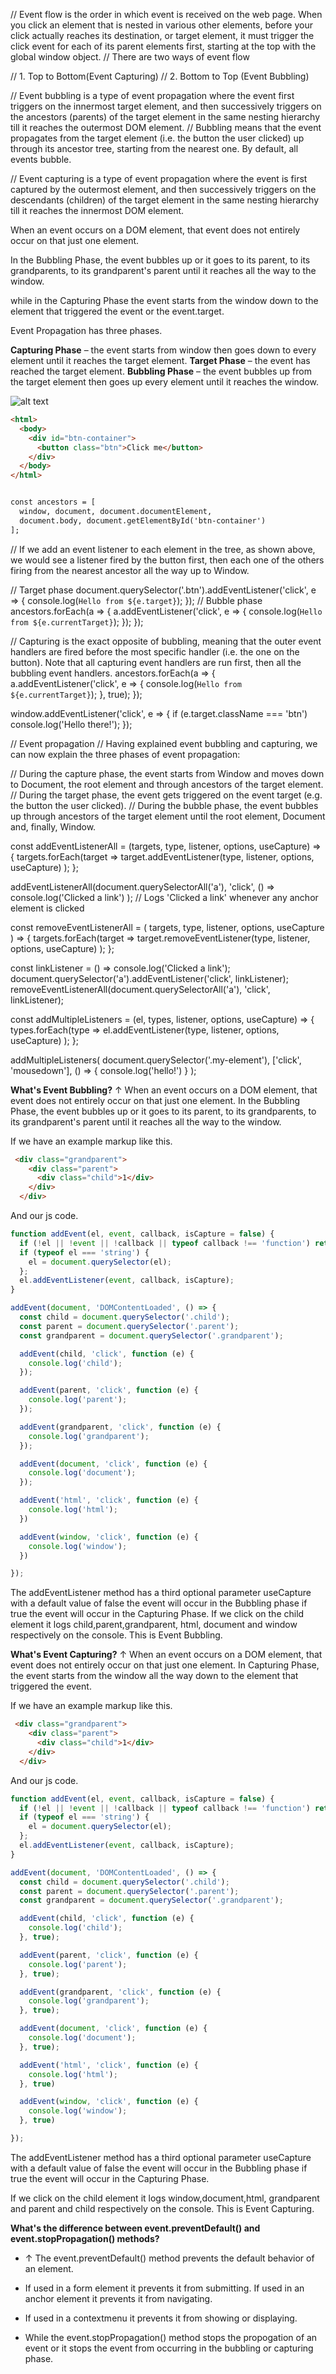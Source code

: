 // Event flow is the order in which event is received on the web page. When you click an element that is nested in various other elements, before your click actually reaches its destination, or target element, it must trigger the click event for each of its parent elements first, starting at the top with the global window object.
//     There are two ways of event flow

//     1. Top to Bottom(Event Capturing)
//     2. Bottom to Top (Event Bubbling)

// Event bubbling is a type of event propagation where the event first triggers on the innermost target element, and then successively triggers on the ancestors (parents) of the target element in the same nesting hierarchy till it reaches the outermost DOM element.
// Bubbling means that the event propagates from the target element (i.e. the button the user clicked) up through its ancestor tree, starting from the nearest one. By default, all events bubble.

// Event capturing is a type of event propagation where the event is first captured by the outermost element, and then successively triggers on the descendants (children) of the target element in the same nesting hierarchy till it reaches the innermost DOM element.


When an event occurs on a DOM element, that event does not entirely occur on that just one element. 

In the Bubbling Phase, the event bubbles up or it goes to its parent, to its grandparents, to its grandparent's parent until it reaches all the way to the window.

while in the Capturing Phase the event starts from the window down to the element that triggered the event or the event.target.

Event Propagation has three phases.

**Capturing Phase** – the event starts from window then goes down to every element until it reaches the target element.
**Target Phase** – the event has reached the target element.
**Bubbling Phase** – the event bubbles up from the target element then goes up every element until it reaches the window.

![alt text](image.png)
```html
<html>
  <body>
    <div id="btn-container">
      <button class="btn">Click me</button>
    </div>
  </body>
</html>


const ancestors = [
  window, document, document.documentElement,
  document.body, document.getElementById('btn-container')
];

```

// If we add an event listener to each element in the tree, as shown above, we would see a listener fired by the button first, then each one of the others firing from the nearest ancestor all the way up to Window.

// Target phase
document.querySelector('.btn').addEventListener('click', e => {
  console.log(`Hello from ${e.target}`);
});
// Bubble phase
ancestors.forEach(a => {
  a.addEventListener('click', e => {
    console.log(`Hello from ${e.currentTarget}`);
  });
});

// Capturing is the exact opposite of bubbling, meaning that the outer event handlers are fired before the most specific handler (i.e. the one on the button). Note that all capturing event handlers are run first, then all the bubbling event handlers. 
ancestors.forEach(a => {
    a.addEventListener('click', e => {
      console.log(`Hello from ${e.currentTarget}`);
    }, true);
  });


  window.addEventListener('click', e => {
    if (e.target.className === 'btn') console.log('Hello there!');
  });


//   Event propagation
// Having explained event bubbling and capturing, we can now explain the three phases of event propagation:

// During the capture phase, the event starts from Window and moves down to Document, the root element and through ancestors of the target element.
// During the target phase, the event gets triggered on the event target (e.g. the button the user clicked).
// During the bubble phase, the event bubbles up through ancestors of the target element until the root element, Document and, finally, Window.


const addEventListenerAll = (targets, type, listener, options, useCapture) => {
    targets.forEach(target =>
      target.addEventListener(type, listener, options, useCapture)
    );
  };
  
  addEventListenerAll(document.querySelectorAll('a'), 'click', () =>
    console.log('Clicked a link')
  );
  // Logs 'Clicked a link' whenever any anchor element is clicked


  const removeEventListenerAll = (
    targets,
    type,
    listener,
    options,
    useCapture
  ) => {
    targets.forEach(target =>
      target.removeEventListener(type, listener, options, useCapture)
    );
  };
  
  const linkListener = () => console.log('Clicked a link');
  document.querySelector('a').addEventListener('click', linkListener);
  removeEventListenerAll(document.querySelectorAll('a'), 'click', linkListener);


  const addMultipleListeners = (el, types, listener, options, useCapture) => {
    types.forEach(type =>
      el.addEventListener(type, listener, options, useCapture)
    );
  };
  
  addMultipleListeners(
    document.querySelector('.my-element'),
    ['click', 'mousedown'],
    () => { console.log('hello!') }
  );



**What's Event Bubbling?**
↑ When an event occurs on a DOM element, that event does not entirely occur on that just one element. In the Bubbling Phase, the event bubbles up or it goes to its parent, to its grandparents, to its grandparent's parent until it reaches all the way to the window.

If we have an example markup like this.

```html
 <div class="grandparent">
    <div class="parent">
      <div class="child">1</div>
    </div>
  </div>

```
And our js code.

```js
function addEvent(el, event, callback, isCapture = false) {
  if (!el || !event || !callback || typeof callback !== 'function') return;
  if (typeof el === 'string') {
    el = document.querySelector(el);
  };
  el.addEventListener(event, callback, isCapture);
}

addEvent(document, 'DOMContentLoaded', () => {
  const child = document.querySelector('.child');
  const parent = document.querySelector('.parent');
  const grandparent = document.querySelector('.grandparent');

  addEvent(child, 'click', function (e) {
    console.log('child');
  });

  addEvent(parent, 'click', function (e) {
    console.log('parent');
  });

  addEvent(grandparent, 'click', function (e) {
    console.log('grandparent');
  });

  addEvent(document, 'click', function (e) {
    console.log('document');
  });

  addEvent('html', 'click', function (e) {
    console.log('html');
  })

  addEvent(window, 'click', function (e) {
    console.log('window');
  })

});

```

The addEventListener method has a third optional parameter useCapture with a default value of false the event will occur in the Bubbling phase if true the event will occur in the Capturing Phase. If we click on the child element it logs child,parent,grandparent, html, document and window respectively on the console. This is Event Bubbling.


**What's Event Capturing?**
↑ When an event occurs on a DOM element, that event does not entirely occur on that just one element. In Capturing Phase, the event starts from the window all the way down to the element that triggered the event.

If we have an example markup like this.
```html
 <div class="grandparent">
    <div class="parent">
      <div class="child">1</div>
    </div>
  </div>
  ```
And our js code.
```js
function addEvent(el, event, callback, isCapture = false) {
  if (!el || !event || !callback || typeof callback !== 'function') return;
  if (typeof el === 'string') {
    el = document.querySelector(el);
  };
  el.addEventListener(event, callback, isCapture);
}

addEvent(document, 'DOMContentLoaded', () => {
  const child = document.querySelector('.child');
  const parent = document.querySelector('.parent');
  const grandparent = document.querySelector('.grandparent');

  addEvent(child, 'click', function (e) {
    console.log('child');
  }, true);

  addEvent(parent, 'click', function (e) {
    console.log('parent');
  }, true);

  addEvent(grandparent, 'click', function (e) {
    console.log('grandparent');
  }, true);

  addEvent(document, 'click', function (e) {
    console.log('document');
  }, true);

  addEvent('html', 'click', function (e) {
    console.log('html');
  }, true)

  addEvent(window, 'click', function (e) {
    console.log('window');
  }, true)

});

```
The addEventListener method has a third optional parameter useCapture with a default value of false the event will occur in the Bubbling phase if true the event will occur in the Capturing Phase. 

If we click on the child element it logs window,document,html, grandparent and parent and child respectively on the console. This is Event Capturing.


**What's the difference between event.preventDefault() and event.stopPropagation() methods?**
- ↑ The event.preventDefault() method prevents the default behavior of an element. 

- If used in a form element it prevents it from submitting. If used in an anchor element it prevents it from navigating. 

- If used in a contextmenu it prevents it from showing or displaying. 

- While the event.stopPropagation() method stops the propogation of an event or it stops the event from occurring in the bubbling or capturing phase.